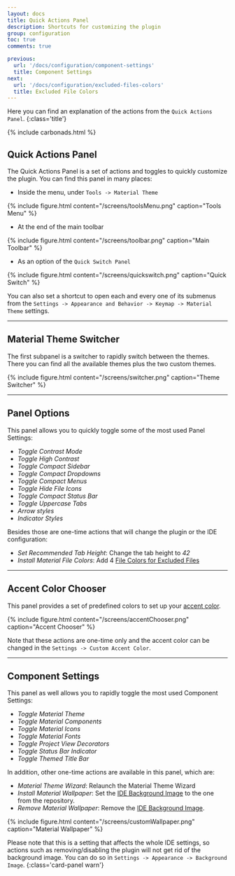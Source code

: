 ```yaml
---
layout: docs
title: Quick Actions Panel
description: Shortcuts for customizing the plugin
group: configuration
toc: true
comments: true

previous:
  url: '/docs/configuration/component-settings'
  title: Component Settings
next:
  url: '/docs/configuration/excluded-files-colors'
  title: Excluded File Colors
---
```


Here you can find an explanation of the actions from the `Quick Actions Panel`.
{:class='title'}

{% include carbonads.html %}

## Quick Actions Panel

The Quick Actions Panel is a set of actions and toggles to quickly customize the plugin. You can find this panel in many places:
- Inside the menu, under `Tools -> Material Theme`

{% include figure.html content="/screens/toolsMenu.png" caption="Tools Menu" %}

- At the end of the main toolbar

{% include figure.html content="/screens/toolbar.png" caption="Main Toolbar" %}

- As an option of the `Quick Switch Panel`

{% include figure.html content="/screens/quickswitch.png" caption="Quick Switch" %}

You can also set a shortcut to open each and every one of its submenus from the `Settings -> Appearance and Behavior -> Keymap -> Material Theme` settings.

----

## Material Theme Switcher

The first subpanel is a switcher to rapidly switch between the themes. There you can find all the available themes plus the two custom themes.

{% include figure.html content="/screens/switcher.png" caption="Theme Switcher" %}

-----

## Panel Options

This panel allows you to quickly toggle some of the most used Panel Settings:
- _Toggle Contrast Mode_
- _Toggle High Contrast_
- _Toggle Compact Sidebar_
- _Toggle Compact Dropdowns_
- _Toggle Compact Menus_
- _Toggle Hide File Icons_
- _Toggle Compact Status Bar_
- _Toggle Uppercase Tabs_
- _Arrow styles_
- _Indicator Styles_

Besides those are one-time actions that will change the plugin or the IDE configuration:
- _Set Recommended Tab Height_: Change the tab height to _42_
- _Install Material File Colors_: Add 4 [File Colors for Excluded Files]({{site.baseurl}}/docs/configuration/excluded-file-colors)

-----

## Accent Color Chooser

This panel provides a set of predefined colors to set up your [accent color]({{site.baseurl}}/docs/configuration/accents).

{% include figure.html content="/screens/accentChooser.png" caption="Accent Chooser" %}

Note that these actions are one-time only and the accent color can be changed in the `Settings -> Custom Accent Color`.

-----

## Component Settings

This panel as well allows you to rapidly toggle the most used Component Settings:
- _Toggle Material Theme_
- _Toggle Material Components_
- _Toggle Material Icons_
- _Toggle Material Fonts_
- _Toggle Project View Decorators_
- _Toggle Status Bar Indicator_
- _Toggle Themed Title Bar_

In addition, other one-time actions are available in this panel, which are:
- _Material Theme Wizard_: Relaunch the Material Theme Wizard
- _Install Material Wallpaper_: Set the [IDE Background Image](https://www.jetbrains.com/help/idea/setting-background-image.html) to the one from the repository.
- _Remove Material Wallpaper_: Remove the [IDE Background Image](https://www.jetbrains.com/help/idea/setting-background-image.html).

{% include figure.html content="/screens/customWallpaper.png" caption="Material Wallpaper" %}

Please note that this is a setting that affects the whole IDE settings, so actions such as removing/disabling the plugin will not get rid of the background image. You can do so in `Settings -> Appearance -> Background Image`.
{:class='card-panel warn'}

